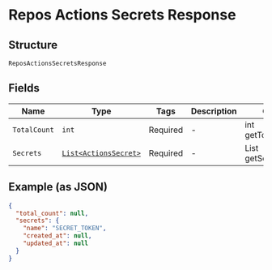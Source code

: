
# Repos Actions Secrets Response

## Structure

`ReposActionsSecretsResponse`

## Fields

| Name | Type | Tags | Description | Getter | Setter |
|  --- | --- | --- | --- | --- | --- |
| `TotalCount` | `int` | Required | - | int getTotalCount() | setTotalCount(int totalCount) |
| `Secrets` | [`List<ActionsSecret>`](../../doc/models/actions-secret.md) | Required | - | List<ActionsSecret> getSecrets() | setSecrets(List<ActionsSecret> secrets) |

## Example (as JSON)

```json
{
  "total_count": null,
  "secrets": {
    "name": "SECRET_TOKEN",
    "created_at": null,
    "updated_at": null
  }
}
```

